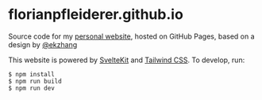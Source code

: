 # florianpfleiderer.github.io

Source code for my [personal website](https://florianpfleiderer.github.io/), hosted on
GitHub Pages, based on a design by [@ekzhang](https://github.com/ekzhang])

This website is powered by [SvelteKit](https://kit.svelte.dev/) and
[Tailwind CSS](https://tailwindcss.com/). To develop, run:

```sh-session
$ npm install
$ npm run build 
$ npm run dev
```
